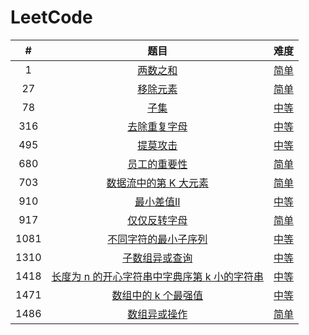 # LeetCode
|  #   |                             题目                             |                             难度                             |
| :--: | :----------------------------------------------------------: | :----------------------------------------------------------: |
|  1   |    [两数之和](https://leetcode-cn.com/problems/two-sum/)     |              [简单](LeetCode/0001_两数之和.cs)               |
|  27  | [移除元素](https://leetcode-cn.com/problems/remove-element/) |              [简单](LeetCode/0027_移除元素.cs)               |
|  78  |      [子集](https://leetcode-cn.com/problems/subsets/)       |                [中等](LeetCode/0078_子集.cs)                 |
| 316  | [去除重复字母](https://leetcode-cn.com/problems/remove-duplicate-letters/) |            [中等](LeetCode/0316_去除重复字母.cs)             |
| 495  | [提莫攻击](https://leetcode-cn.com/problems/teemo-attacking/) |              [中等](LeetCode/0495_提莫攻击.cs)               |
| 680  | [员工的重要性](https://leetcode-cn.com/problems/employee-importance/) |            [简单](LeetCode/0680_员工的重要性.cs)             |
| 703  | [数据流中的第 K 大元素](https://leetcode-cn.com/problems/kth-largest-element-in-a-stream/) |         [简单](LeetCode/0703_数据流中的第K大元素.cs)         |
| 910  | [最小差值II](https://leetcode-cn.com/problems/smallest-range-ii/) |             [中等](LeetCode/0910_最小差值II.cs)              |
| 917  | [仅仅反转字母](https://leetcode-cn.com/problems/reverse-only-letters/) |            [简单](LeetCode/0917_仅仅反转字母.cs)             |
| 1081 | [不同字符的最小子序列](https://leetcode-cn.com/problems/smallest-subsequence-of-distinct-characters/) |            [中等](LeetCode/0316_去除重复字母.cs)             |
| 1310 | [子数组异或查询](https://leetcode-cn.com/problems/xor-queries-of-a-subarray/) |           [中等](LeetCode/1310_子数组异或查询.cs)            |
| 1418 | [长度为 n 的开心字符串中字典序第 k 小的字符串](https://leetcode-cn.com/problems/the-k-th-lexicographical-string-of-all-happy-strings-of-length-n/) | [中等](LeetCode/1415_长度为n的开心字符串中字典序第k小的字符串.cs) |
| 1471 | [数组中的 k 个最强值](https://leetcode-cn.com/problems/the-k-strongest-values-in-an-array/) |          [中等](LeetCode/1471_数组中的k个最强值.cs)          |
| 1486 | [数组异或操作](https://leetcode-cn.com/problems/xor-operation-in-an-array/) |            [简单](LeetCode/1486_数组异或操作.cs)             |

